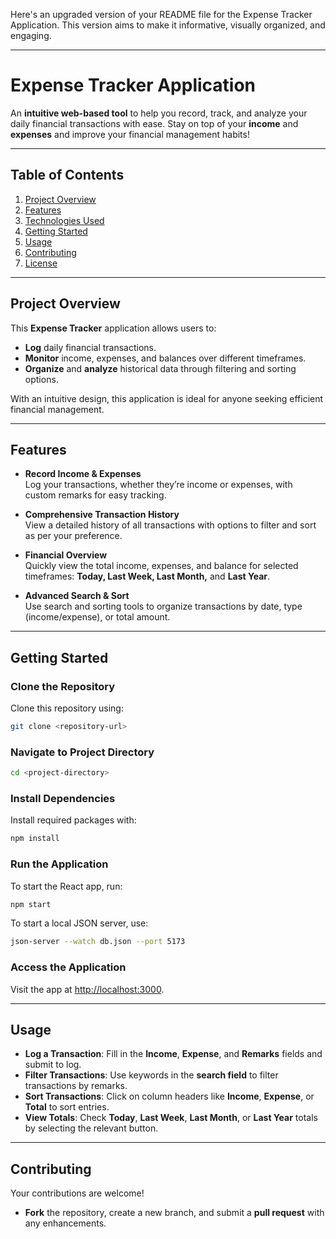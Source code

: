 Here's an upgraded version of your README file for the Expense Tracker Application. This version aims to make it informative, visually organized, and engaging.

---

# **Expense Tracker Application**

An **intuitive web-based tool** to help you record, track, and analyze your daily financial transactions with ease. Stay on top of your **income** and **expenses** and improve your financial management habits!

---

## **Table of Contents**
1. [Project Overview](#project-overview)
2. [Features](#features)
3. [Technologies Used](#technologies-used)
4. [Getting Started](#getting-started)
5. [Usage](#usage)
6. [Contributing](#contributing)
7. [License](#license)

---

## **Project Overview**

This **Expense Tracker** application allows users to:
- **Log** daily financial transactions.
- **Monitor** income, expenses, and balances over different timeframes.
- **Organize** and **analyze** historical data through filtering and sorting options.

With an intuitive design, this application is ideal for anyone seeking efficient financial management.

---

## **Features**

- **Record Income & Expenses**  
  Log your transactions, whether they’re income or expenses, with custom remarks for easy tracking.

- **Comprehensive Transaction History**  
  View a detailed history of all transactions with options to filter and sort as per your preference.

- **Financial Overview**  
  Quickly view the total income, expenses, and balance for selected timeframes: **Today, Last Week, Last Month,** and **Last Year**.

- **Advanced Search & Sort**  
  Use search and sorting tools to organize transactions by date, type (income/expense), or total amount.

---

## **Getting Started**

### **Clone the Repository**

Clone this repository using:
```bash
git clone <repository-url>
```

### **Navigate to Project Directory**

```bash
cd <project-directory>
```

### **Install Dependencies**

Install required packages with:
```bash
npm install
```

### **Run the Application**

To start the React app, run:
```bash
npm start
```

To start a local JSON server, use:
```bash
json-server --watch db.json --port 5173
```

### **Access the Application**

Visit the app at [http://localhost:3000](http://localhost:3000).

---

## **Usage**

- **Log a Transaction**: Fill in the **Income**, **Expense**, and **Remarks** fields and submit to log.
- **Filter Transactions**: Use keywords in the **search field** to filter transactions by remarks.
- **Sort Transactions**: Click on column headers like **Income**, **Expense**, or **Total** to sort entries.
- **View Totals**: Check **Today**, **Last Week**, **Last Month**, or **Last Year** totals by selecting the relevant button.

---

## **Contributing**

Your contributions are welcome!  
- **Fork** the repository, create a new branch, and submit a **pull request** with any enhancements.
